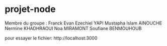 # projet-node

Membre du groupe : 
Franck Evan Ezechiel YAPI
Mustapha Islam AINOUCHE
Nermine KHADHRAOUI
Noa MIRAMONT
Soufiane BENMOUHOUB

pour essayer le fichier: http://localhost:3000
